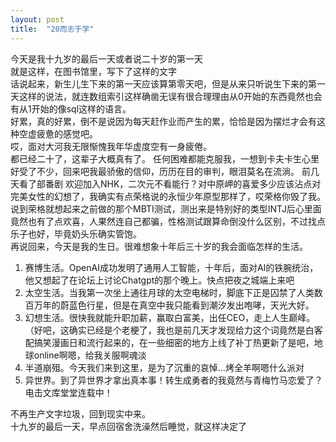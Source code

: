 ```yaml
---
layout: post
title:  "20而志于学"
---
```

今天是我十九岁的最后一天或者说二十岁的第一天  
就是这样，在图书馆里，写下了这样的文字  
话说起来，新生儿生下来的第一天应该算第零天吧，但是从来只听说生下来的第一天这样的说法，就连数组索引这样确凿无误有很合理理由从0开始的东西竟然也会有从1开始的像sql这样的语言。  
好累，真的好累，倒不是说因为每天赶作业而产生的累，恰恰是因为摆烂才会有这种空虚疲惫的感觉吧。  
哎，面对大河我无限惭愧我年华虚度空有一身疲倦。  
都已经二十了，这辈子大概真有了。
任何困难都能克服我，一想到卡夫卡生心里好受了不少，回来吧我最骄傲的信仰，历历在目的审判，眼泪莫名在流淌。
前几天看了部番剧 欢迎加入NHK，二次元不看能行？对中原岬的喜爱多少应该沾点对完美女性的幻想了，我确实有点荣格说的永恒少年原型那样了，哎荣格你毁了我。说到荣格就想起来之前做的那个MBTI测试，测出来是特别好的类型INTJ后心里面竟然也有了点欢喜，人果然连自己都骗，性格测试跟算命倒没什么区别，不过找点乐子也好，毕竟奶头乐确实管饱。  
再说回来，今天是我的生日。很难想象十年后三十岁的我会面临怎样的生活。
1. 赛博生活。OpenAI成功发明了通用人工智能，十年后，面对AI的铁腕统治，他又想起了在论坛上讨论Chatgpt的那个晚上。快点把夜之城端上来吧
2. 太空生活。当我第一次坐上通往月球的太空电梯时，脚底下正是囚禁了人类数百万年的蔚蓝色行星，但是在真空中我只能看到潮汐发出咆哮，天光大好。
3. 幻想生活。很快我就能升职加薪，赢取白富美，出任CEO，走上人生巅峰。（好吧，这确实已经是个老梗了，我也是前几天才发现给力这个词竟然是白客配搞笑漫画日和流行起来的，在一些细密的地方上线了补丁热更新了是吧，地球online啊嗯，给我关服啊魂淡
4. 半道崩殂。今天我们来到这里，是为了沉重的哀悼...烤全羊啊嗯什么派对
5. 异世界。到了异世界才拿出真本事！转生成勇者的我竟然与青梅竹马恋爱了？电击文库堂堂连载中！

不再生产文字垃圾，回到现实中来。  
十九岁的最后一天，早点回宿舍洗澡然后睡觉，就这样决定了
